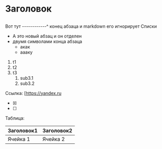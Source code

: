 # Заголовок
## 
### 
#### 
Вот тут ------------^ конец абзаца
и markdown его игнорирует
Списки
* А это новый абзац и он отделен
* двумя символами конца абзаца
  * акак
  * аааку
  
1. t1
1. t2
1. t3
   1. sub3.1
   1. sub3.2
   
Ссылка: [https://yandex.ru

- [x]
- [ ]

Таблица:

Заголовок1 | Заголовок2
-----------|-----------
Ячейка 1 | Ячейка 2
